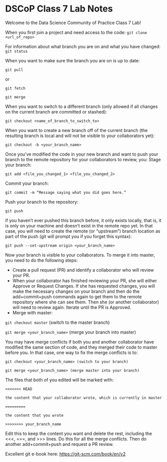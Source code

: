 # DSCoP Class 7 Lab Notes

Welcome to the Data Science Community of Practice Class 7 Lab!

When you first join a project and need access to the code:
`git clone <url_of_repo>`

For information about what branch you are on and what you have changed:
`git status`

When you want to make sure the branch you are on is up to date:

`git pull`

or

`git fetch`

`git merge`

When you want to switch to a different branch (only allowed if all changes on the current branch are committed or stashed):

`git checkout <name_of_branch_to_switch_to>`

When you want to create a new branch off of the current branch (the resulting branch is local and will not be visible to your collaborators yet):

`git checkout -b <your_branch_name>`

Once you’ve modified the code in your new branch and want to push your branch to the remote repository for your collaborators to review, you:
Stage your branch:

`git add <file_you_changed_1> <file_you_changed_2>`

Commit your branch:

`git commit -m “Message saying what you did goes here.”`

Push your branch to the repository:

`git push`

if you haven’t ever pushed this branch before, it only exists locally, that is, it is only on your machine and doesn’t exist in the remote repo yet.  In that case, you will need to create the remote (or “upstream”) branch location as part of the push (git will prompt you if you forget this syntax):

`git push --set-upstream origin <your_branch_name> `

Now your branch is visible to your collaborators.  To merge it into master, you need to do the following steps:
* Create a pull request (PR) and identify a collaborator who will review your PR. 
* When your collaborator has finished reviewing your PR, she will either Approve or Request Changes.  If she has requested changes, you will make the necessary changes on your branch and then do the add+commit+push commands again to get them to the remote repository where she can see them.  Then she (or another collaborator) will need to review again.  Iterate until the PR is Approved.  
* Merge with master:

`git checkout master` (switch to the master branch)

`git merge <your_branch_name>` (merge your branch into master)

You may have merge conflicts if both you and another collaborator have modified the same section of code, and they merged their code to master before you.  In that case, one way to fix the merge conflicts is to:

`git checkout <your_branch_name> (switch to your branch)`

`git merge <your_branch_name> (merge master into your branch)`

The files that both of you edited will be marked with:

`<<<<<<< HEAD`

`the content that your collaborator wrote, which is currently in master`

`=========`

`the content that you wrote`

`>>>>>>>> your_branch_name`

Edit this to keep the content you want and delete the rest, including the <<<, ===, and >>> lines.  Do this for all the merge conflicts.  Then do another add+commit+push and request a PR review.

Excellent git e-book here: https://git-scm.com/book/en/v2
